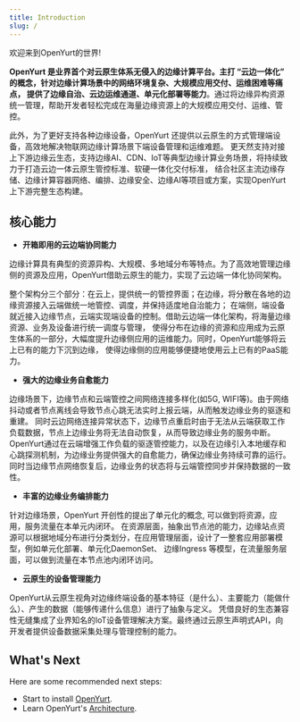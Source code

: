 ```yaml
---
title: Introduction
slug: /
---
```


欢迎来到OpenYurt的世界!

**OpenYurt 是业界首个对云原生体系无侵入的边缘计算平台。主打 “云边一体化” 的概念，针对边缘计算场景中的网络环境复杂、大规模应用交付、运维困难等痛点，
提供了边缘自治、云边运维通道、单元化部署等能力**。通过将边缘异构资源统一管理，帮助开发者轻松完成在海量边缘资源上的大规模应用交付、运维、管控。

此外，为了更好支持各种边缘设备，OpenYurt 还提供以云原生的方式管理端设备，高效地解决物联网边缘计算场景下端设备管理和运维难题。
更天然支持对接上下游边缘云生态，支持边缘AI、CDN、IoT等典型边缘计算业务场景，将持续致力于打造云边一体云原生管控标准、软硬一体化交付标准，
结合社区主流边缘存储、边缘计算容器网络、编排、边缘安全、边缘AI等项目或方案，实现OpenYurt上下游完整生态构建。

## 核心能力
- **开箱即用的云边端协同能力**

边缘计算具有典型的资源异构、大规模、多地域分布等特点。为了高效地管理边缘侧的资源及应用，OpenYurt借助云原生的能力，实现了云边端一体化协同架构。

整个架构分三个部分：在云上，提供统一的管控界面；在边缘，将分散在各地的边缘资源接入云端做统一地管控、调度，并保持适度地自治能力；
在端侧，端设备就近接入边缘节点，云端实现端设备的控制。借助云边端一体化架构，将海量边缘资源、业务及设备进行统一调度与管理，
使得分布在边缘的资源和应用成为云原生体系的一部分，大幅度提升边缘侧应用的运维能力。同时，OpenYurt能够将云上已有的能力下沉到边缘，
使得边缘侧的应用能够便捷地使用云上已有的PaaS能力。

- **强大的边缘业务自愈能力**

边缘场景下，边缘节点和云端管控之间网络连接多样化(如5G, WIFI等)。由于网络抖动或者节点离线会导致节点心跳无法实时上报云端，从而触发边缘业务的驱逐和重建。
同时云边网络连接异常状态下，边缘节点重启时由于无法从云端获取工作负载数据，节点上边缘业务将无法自动恢复，从而导致边缘业务的服务中断。
OpenYurt通过在云端增强工作负载的驱逐管控能力，以及在边缘引入本地缓存和心跳探测机制，为边缘业务提供强大的自愈能力，确保边缘业务持续可靠的运行。
同时当边缘节点网络恢复后，边缘业务的状态将与云端管控同步并保持数据的一致性。

- **丰富的边缘业务编排能力**

针对边缘场景，OpenYurt 开创性的提出了单元化的概念, 可以做到将资源，应用，服务流量在本单元内闭环。
在资源层面，抽象出节点池的能力，边缘站点资源可以根据地域分布进行分类划分，在应用管理层面，设计了一整套应用部署模型，例如单元化部署、单元化DaemonSet、
边缘Ingress 等模型，在流量服务层面，可以做到流量在本节点池内闭环访问。

- **云原生的设备管理能力**

OpenYurt从云原生视角对边缘终端设备的基本特征（是什么）、主要能力（能做什么）、产生的数据（能够传递什么信息）进行了抽象与定义。
凭借良好的生态兼容性无缝集成了业界知名的IoT设备管理解决方案。最终通过云原生声明式API，向开发者提供设备数据采集处理与管理控制的能力。


## What's Next
Here are some recommended next steps:
- Start to install [OpenYurt](./installation/summary.md).
- Learn OpenYurt's [Architecture](./core-concepts/architecture.md).
